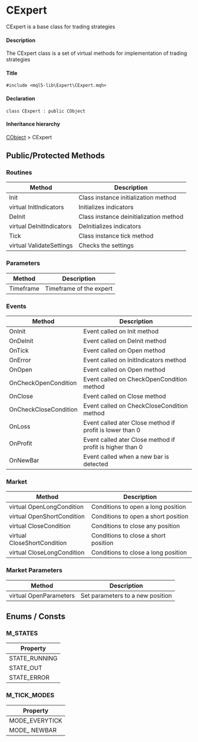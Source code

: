 # CExpert 
CExpert is a base class for trading strategies
#### Description
The CExpert class is a set of virtual methods for implementation of trading strategies
#### Title
    #include <mql5-lib\Expert\CExpert.mqh>
#### Declaration
    class CExpert : public CObject
#### Inheritance hierarchy
[CObject](https://www.mql5.com/en/docs/standardlibrary/cobject) > CExpert 

## Public/Protected Methods
### Routines
| Method | Description |
|--|--|
| Init | Class instance initialization method |
| virtual InitIndicators | Initializes indicators |
| DeInit | Class instance deinitialization method |
| virtual DeInitIndicators | DeInitializes indicators |
| Tick | Class instance tick method |
| virtual ValidateSettings | Checks the settings |
### Parameters
| Method | Description |
|--|--|
| Timeframe | Timeframe of the expert |
### Events
| Method | Description |
|--|--|
| OnInit | Event called on Init method |
| OnDeInit | Event called on DeInit method |
| OnTick | Event called on Open method |
| OnError | Event called on InitIndicators method |
| OnOpen | Event called on Open method |
| OnCheckOpenCondition| Event called on CheckOpenCondition method |
| OnClose | Event called on Close method |
| OnCheckCloseCondition| Event called on CheckCloseCondition method |
| OnLoss | Event called ater Close method if profit is lower than 0 |
| OnProfit | Event called ater Close method if profit is higher than 0 |
| OnNewBar | Event called when a new bar is detected |
### Market
| Method | Description |
|--|--|
| virtual OpenLongCondition | Conditions to open a long position |
| virtual OpenShortCondition | Conditions to open a short position |
| virtual CloseCondition | Conditions to close any position |
| virtual CloseShortCondition | Conditions to close a short position |
| virtual CloseLongCondition | Conditions to close a long position |
### Market Parameters
| Method | Description |
|--|--|
| virtual OpenParameters | Set parameters to a new position |

## Enums / Consts
### M_STATES
| Property|
|--|
| STATE_RUNNING |
| STATE_OUT |
| STATE_ERROR |
### M_TICK_MODES
| Property|
|--|
| MODE_EVERYTICK |
| MODE_ NEWBAR |
